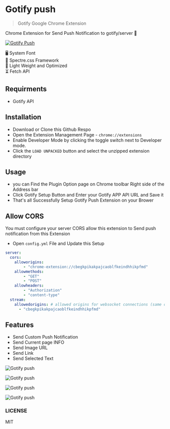 # Gotify push

> Gotify Google Chrome Extension

Chrome Extension for Send Push Notification to gotify/server 🔔

[![Gotify Push](https://res.cloudinary.com/veer/image/upload/v1590140120/web-store_iwlsro.png)](https://chrome.google.com/webstore/detail/gotify-push/cbegkpikakpajcaoblfkeindhhikpfmd)  

🖥 System Font  
💅 Spectre.css Framework  
💯 Light Weight and Optimized  
⏳ Fetch API  

## Requirments

- Gotify API

## Installation

- Download or Clone this Github Respo
- Open the Extension Management Page - `chrome://extensions`
- Enable Developer Mode by clicking the toggle switch next to Developer mode.
- Click the `LOAD UNPACKED` button and select the unzipped extension directory

## Usage

- you can Find the Plugin Option page on Chrome toolbar Right side of the Address bar
- Click Gotify Setup Button and Enter your Gotify APP API URL and Save it
- That's all Successfully Setup Gotify Push Extension on your Brower

## Allow CORS

You must configure your server CORS allow this extension to Send push notification from this Extension

- Open `config.yml` File and Update this Setup

```yaml
server:
  cors:
    alloworigins:
        - "chrome-extension://cbegkpikakpajcaoblfkeindhhikpfmd"
    allowmethods:
        - "GET"
        - "POST"
    allowheaders:
        - "Authorization"
        - "content-type"
  stream:
    allowedorigins: # allowed origins for websocket connections (same origin is always allowed, default only same origin)
      - "cbegkpikakpajcaoblfkeindhhikpfmd"
```

## Features

- Send Custom Push Notification
- Send Current page INFO
- Send Image URL
- Send Link
- Send Selected Text

![Gotify push](https://raw.githubusercontent.com/mskian/gotify-push/master/screenshot/Screenshot1.png)  

![Gotify push](https://raw.githubusercontent.com/mskian/gotify-push/master/screenshot/Screenshot2.png)  

![Gotify push](https://raw.githubusercontent.com/mskian/gotify-push/master/screenshot/Screenshot3.png)  

![Gotify push](https://raw.githubusercontent.com/mskian/gotify-push/master/screenshot/Screenshot4.png)  

### LICENSE

MIT
